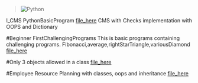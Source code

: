 >![Python](https://camo.githubusercontent.com/1ffe5b1d477c7a0a8c3a954048fb57d676ac1614/68747470733a2f2f696d672e736869656c64732e696f2f707970692f707976657273696f6e732f6b756265726e657465732e737667)


I_CMS PythonBasicProgram [file_here](https://github.com/giteshraheja/PythonBasicProgram/blob/master/BusinessLogicLayerPL.py) CMS with Checks implementation with OOPS and Dictionary

#Beginner FirstChallengingPrograms This is basic programs containing challenging programs. Fibonacci,average,rightStarTriangle,variousDiamond [file_here](https://github.com/giteshraheja/PythonBasicProgram/blob/master/pythonbasicprogram.py)

#Only 3 objects allowed in a class [file_here](https://github.com/giteshraheja/PythonBasicProgram/blob/master/only3objects.py)

#Employee Resource Planning with classes, oops and inheritance [file_here](https://github.com/giteshraheja/PythonBasicProgram/blob/master/Employee_BLL.py)
